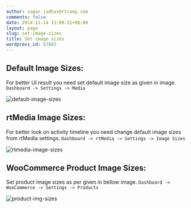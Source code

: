 ```yaml
---
author: sagar.jadhav@rtcamp.com
comments: false
date: 2014-11-14 11:09:31+00:00
layout: page
slug: set-image-sizes
title: Set image sizes
wordpress_id: 67885
---
```


## Default Image Sizes:


For better UI result you need set default image size as given in image. `Dashboard -> Settings -> Media`

![default-image-sizes](http://docs.rtcamp.com/wp-content/uploads/2014/11/default-image-sizes.png)




## rtMedia Image Sizes:


For better look on activity timeline you need change default image sizes from rtMedia settings. `Dashboard -> rtMedia -> Settings -> Image Sizes`

![rtmedia-image-sizes](http://docs.rtcamp.com/wp-content/uploads/2014/11/rtmedia-image-sizes.png)


## WooCommerce Product Image Sizes:


Set product image sizes as per given in bellow image. `Dashboard -> WooCommerce -> Settings -> Products`

![product-img-sizes](http://docs.rtcamp.com/wp-content/uploads/2014/11/product-img-sizes.png)
